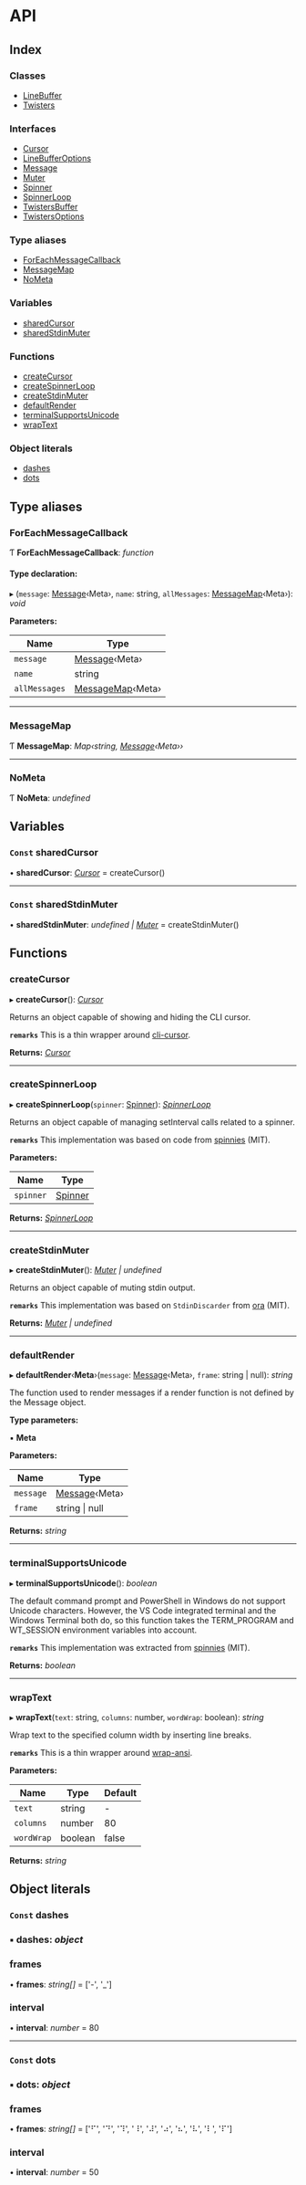 # API

## Index

### Classes

- [LineBuffer](classes/linebuffer.md)
- [Twisters](classes/twisters.md)

### Interfaces

- [Cursor](interfaces/cursor.md)
- [LineBufferOptions](interfaces/linebufferoptions.md)
- [Message](interfaces/message.md)
- [Muter](interfaces/muter.md)
- [Spinner](interfaces/spinner.md)
- [SpinnerLoop](interfaces/spinnerloop.md)
- [TwistersBuffer](interfaces/twistersbuffer.md)
- [TwistersOptions](interfaces/twistersoptions.md)

### Type aliases

- [ForEachMessageCallback](README.md#foreachmessagecallback)
- [MessageMap](README.md#messagemap)
- [NoMeta](README.md#nometa)

### Variables

- [sharedCursor](README.md#const-sharedcursor)
- [sharedStdinMuter](README.md#const-sharedstdinmuter)

### Functions

- [createCursor](README.md#createcursor)
- [createSpinnerLoop](README.md#createspinnerloop)
- [createStdinMuter](README.md#createstdinmuter)
- [defaultRender](README.md#defaultrender)
- [terminalSupportsUnicode](README.md#terminalsupportsunicode)
- [wrapText](README.md#wraptext)

### Object literals

- [dashes](README.md#const-dashes)
- [dots](README.md#const-dots)

## Type aliases

### <a id="foreachmessagecallback" name="foreachmessagecallback"></a> ForEachMessageCallback

Ƭ **ForEachMessageCallback**: _function_

#### Type declaration:

▸ (`message`: [Message](interfaces/message.md)‹Meta›, `name`: string, `allMessages`: [MessageMap](README.md#messagemap)‹Meta›): _void_

**Parameters:**

| Name          | Type                                     |
| ------------- | ---------------------------------------- |
| `message`     | [Message](interfaces/message.md)‹Meta›   |
| `name`        | string                                   |
| `allMessages` | [MessageMap](README.md#messagemap)‹Meta› |

---

### <a id="messagemap" name="messagemap"></a> MessageMap

Ƭ **MessageMap**: _Map‹string, [Message](interfaces/message.md)‹Meta››_

---

### <a id="nometa" name="nometa"></a> NoMeta

Ƭ **NoMeta**: _undefined_

## Variables

### <a id="const-sharedcursor" name="const-sharedcursor"></a> `Const` sharedCursor

• **sharedCursor**: _[Cursor](interfaces/cursor.md)_ = createCursor()

---

### <a id="const-sharedstdinmuter" name="const-sharedstdinmuter"></a> `Const` sharedStdinMuter

• **sharedStdinMuter**: _undefined | [Muter](interfaces/muter.md)_ = createStdinMuter()

## Functions

### <a id="createcursor" name="createcursor"></a> createCursor

▸ **createCursor**(): _[Cursor](interfaces/cursor.md)_

Returns an object capable of showing and hiding the CLI cursor.

**`remarks`** This is a thin wrapper around [cli-cursor](https://www.npmjs.com/package/cli-cursor).

**Returns:** _[Cursor](interfaces/cursor.md)_

---

### <a id="createspinnerloop" name="createspinnerloop"></a> createSpinnerLoop

▸ **createSpinnerLoop**(`spinner`: [Spinner](interfaces/spinner.md)): _[SpinnerLoop](interfaces/spinnerloop.md)_

Returns an object capable of managing setInterval calls related to a spinner.

**`remarks`** This implementation was based on code from [spinnies](https://github.com/jcarpanelli/spinnies) (MIT).

**Parameters:**

| Name      | Type                             |
| --------- | -------------------------------- |
| `spinner` | [Spinner](interfaces/spinner.md) |

**Returns:** _[SpinnerLoop](interfaces/spinnerloop.md)_

---

### <a id="createstdinmuter" name="createstdinmuter"></a> createStdinMuter

▸ **createStdinMuter**(): _[Muter](interfaces/muter.md) | undefined_

Returns an object capable of muting stdin output.

**`remarks`** This implementation was based on `StdinDiscarder` from [ora](https://github.com/sindresorhus/ora) (MIT).

**Returns:** _[Muter](interfaces/muter.md) | undefined_

---

### <a id="defaultrender" name="defaultrender"></a> defaultRender

▸ **defaultRender**‹**Meta**›(`message`: [Message](interfaces/message.md)‹Meta›, `frame`: string | null): _string_

The function used to render messages if a render function is not defined by the Message object.

**Type parameters:**

▪ **Meta**

**Parameters:**

| Name      | Type                                   |
| --------- | -------------------------------------- |
| `message` | [Message](interfaces/message.md)‹Meta› |
| `frame`   | string &#124; null                     |

**Returns:** _string_

---

### <a id="terminalsupportsunicode" name="terminalsupportsunicode"></a> terminalSupportsUnicode

▸ **terminalSupportsUnicode**(): _boolean_

The default command prompt and PowerShell in Windows do not support Unicode characters.
However, the VS Code integrated terminal and the Windows Terminal both do,
so this function takes the TERM_PROGRAM and WT_SESSION environment variables into account.

**`remarks`** This implementation was extracted from [spinnies](https://github.com/jcarpanelli/spinnies) (MIT).

**Returns:** _boolean_

---

### <a id="wraptext" name="wraptext"></a> wrapText

▸ **wrapText**(`text`: string, `columns`: number, `wordWrap`: boolean): _string_

Wrap text to the specified column width by inserting line breaks.

**`remarks`** This is a thin wrapper around [wrap-ansi](https://www.npmjs.com/package/wrap-ansi).

**Parameters:**

| Name       | Type    | Default |
| ---------- | ------- | ------- |
| `text`     | string  | -       |
| `columns`  | number  | 80      |
| `wordWrap` | boolean | false   |

**Returns:** _string_

## Object literals

### <a id="const-dashes" name="const-dashes"></a> `Const` dashes

### ▪ **dashes**: _object_

### <a id="frames" name="frames"></a> frames

• **frames**: _string[]_ = ['-', '_']

### <a id="interval" name="interval"></a> interval

• **interval**: _number_ = 80

---

### <a id="const-dots" name="const-dots"></a> `Const` dots

### ▪ **dots**: _object_

### <a id="frames" name="frames"></a> frames

• **frames**: _string[]_ = ['⠋', '⠙', '⠹', '⠸', '⠼', '⠴', '⠦', '⠧', '⠇', '⠏']

### <a id="interval" name="interval"></a> interval

• **interval**: _number_ = 50
